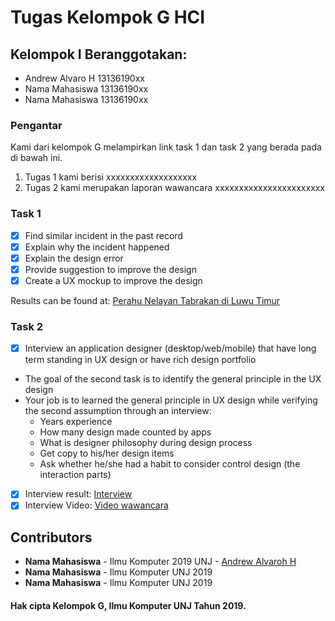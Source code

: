 # Tugas Kelompok G HCI

## Kelompok I Beranggotakan:
* Andrew Alvaro H 13136190xx
* Nama Mahasiswa 13136190xx
* Nama Mahasiswa 13136190xx

### Pengantar
Kami dari kelompok G melampirkan link task 1 dan task 2 yang berada pada di bawah ini.
1. Tugas 1 kami berisi xxxxxxxxxxxxxxxxxxx 
2. Tugas 2 kami merupakan laporan wawancara xxxxxxxxxxxxxxxxxxxxxxx

### Task 1
- [x] Find similar incident in the past record
- [x] Explain why the incident happened
- [x] Explain the design error
- [x] Provide suggestion to improve the design
- [x] Create a UX mockup to improve the design

Results can be found at: [Perahu Nelayan Tabrakan di Luwu Timur](https://github.com/KelompokG/kelompok-g-hci/tree/master/Task%201)


### Task 2
- [x] Interview an application designer (desktop/web/mobile) that have long term standing in UX design or have rich design portfolio
- The goal of the second task is to identify the general principle in the UX design
- Your job is to learned the general principle in UX design while verifying the second assumption through an interview:
  - Years experience
  - How many design made counted by apps
  - What is designer philosophy during design process
  - Get copy to his/her design items
  - Ask whether he/she had a habit to consider control design (the interaction parts)
  
- [x] Interview result: [Interview](https://github.com/KelompokG/kelompok-g-hci/tree/master/Task%202)
- [x] Interview Video: [Video wawancara](https://youtu.be/8ej79xYaC_Q)

## Contributors
* **Nama Mahasiswa** - Ilmu Komputer 2019 UNJ - [Andrew Alvaroh H](https://github.com/xxxx)
* **Nama Mahasiswa** - Ilmu Komputer UNJ 2019
* **Nama Mahasiswa** - Ilmu Komputer UNJ 2019

#### Hak cipta Kelompok G, Ilmu Komputer UNJ Tahun 2019.
